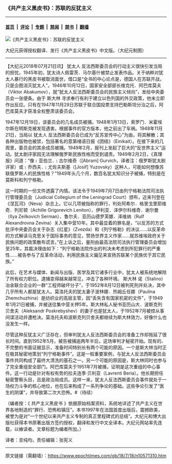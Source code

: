 ### 《共产主义黑皮书》：苏联的反犹主义

---

#### [首页](../../../..?n10571310) &nbsp;|&nbsp; [评论](../../../../../epoch-comment?n10571310) &nbsp;|&nbsp; [专题](../../../../../epoch-special?n10571310) &nbsp;|&nbsp; [禁闻](../../../../../epoch-news?n10571310) &nbsp;|&nbsp; [禁书](../../../../../books?n10571310) &nbsp;|&nbsp; [翻墙](https://github.com/gfw-breaker/nogfw/blob/master/README.md?n10571310)


<div><img alt="《共产主义黑皮书》：苏联的反犹主义" class="attachment-djy_600_400 size-djy_600_400 wp-post-image" src="https://i.epochtimes.com/assets/uploads/2017/12/dcbb5ad1ea37934a168afd29d68d142e-600x400.jpg"/>
<div class="caption">
 <p>
  大纪元获得授权翻译、发行《共产主义黑皮书》中文版。（大纪元制图）
 </p>
</div></div><hr/><div class="post_content" id="artbody" itemprop="articleBody">
 <!-- article content begin -->
 <p>
  【大纪元2018年07月21日讯】
  <ok href="https://www.epochtimes.com/gb/tag/%E7%8A%B9%E5%A4%AA%E4%BA%BA.html">
   犹太人
  </ok>
  反法西斯委员会的行动主义很快引发当局的担忧。1945年初，犹太诗人佩雷茨．马尔基什被禁止发表作品。关于纳粹对犹太人暴行的黑皮书被取消面世，借口是“全书的中心论点是，德国人在苏联开战，只是企图消灭犹太人”。1946年10月12日，国家安全部部长维克托．阿巴库莫夫（Viktor Abakumov），就“犹太人反法西斯委员会的民族主义倾向”，发给中央委员会一张便条。由于
  <ok href="https://www.epochtimes.com/gb/tag/%E6%96%AF%E5%A4%A7%E6%9E%97.html">
   斯大林
  </ok>
  寻求奉行有利于建立以色列国的外交政策，他未立即作出反应。只有在1947年11月29日苏联于联合国投票支持巴勒斯坦分治之后，阿巴库莫夫才获准全权整肃该委员会。
 </p>
 <p>
  1947年12月19日，该委员会的几名成员被捕。1948年1月13日，索罗门．米霍埃尔斯在明斯克被发现遇害。根据事件的官方版本，他之前出了车祸。1948年11月21日，当局以
  <ok href="https://www.epochtimes.com/gb/tag/%E7%8A%B9%E5%A4%AA%E4%BA%BA.html">
   犹太人
  </ok>
  反法西斯委员会已成为“反苏宣传中心”为由，将其解散；其各种出版物也被禁，包括著名的意第绪语日报《团结》（Einikait）。在接下来的几周里，委员会的其余成员被捕。1949年2月，报刊上发起了巨大的“反世界主义”运动。犹太剧评家因无法理解俄罗斯民族性格而受到谴责。1949年2月2日，《真理报》问道：“像﹝亚伯兰．﹞古尔维奇（[Abram] Gurvich，译者注：俄罗斯犹太剧评家）或﹝乔西夫．﹞尤佐夫斯基（[Josif] Yuzovsky）这种人，可能如何想像苏联俄罗斯人的民族性格？”1949年头几个月，数百名犹太知识分子被捕，特别是在莫斯科和列宁格勒。
 </p>
 <p>
  这一时期的一份文件透露了内情。该法令于1949年7月7日由列宁格勒法院司法执行管理委员会（Judicial Collegium of the Leningrad Court）颁布，近来刊登在《涅瓦河》（Neva）杂志上。它以几项被指称的罪行，判处阿希尔．格里戈里耶维奇．列尼顿（Achille Grigorevich Leniton）、伊利亚．泽伊尔科维奇．谢尔曼（Ilya Zeilkovich Serman）、鲁尔夫．亚历山德罗芙娜．泽维纳（Rulf Alexandrovna Zevina）关入集中营10年。其中最显着的罪名是，“以反苏的方式批评中央委员会关于杂志《红星》（Zvezda）和《列宁格勒》的决议……以反革命的方式解读马克思关于国际事务的意见，赞扬世界主义作家……就苏维埃政府关于民族问题的政策散布谎言。”在上诉之后，量刑由最高法院司法执行管理委员会增加至25年。其裁决理由如下：“列宁格勒法院作出的判决未考虑到所犯罪行的严重性……被告参与了反革命活动，利用民族主义偏见来宣扬苏联某个民族优于其它民族。”
 </p>
 <p>
  此后，在艺术与媒体、新闻与出版、医学及其它诸多行业中，犹太人被系统地解除了所有权力职位。逮捕变得越来越常见，冲击了各种环境。
  <ok href="https://www.epochtimes.com/gb/tag/%E6%96%AF%E5%A4%A7%E6%9E%97.html">
   斯大林
  </ok>
  诺（Stalino）冶金联合企业的一群“工程师破坏分子”，于1952年8月12日被判死刑并处决，其中几乎所有人都是犹太人。莫洛托夫的犹太妻子波林娜．热姆丘任娜（Paulina Zhemchuzhina）是纺织业的高层主管，因“丢失含有国家机密的文件”，于1949年1月21日被捕，并被送往集中营关押5年。斯大林私人秘书亚历山大．波斯克列贝舍夫（Aleksandr Poskrebyshev）的妻子也是犹太人，于1952年7月被控从事间谍活动并遭枪决。莫洛托夫和波斯克列贝舍夫都继续为斯大林效力，好像什么也没发生一样。
 </p>
 <p>
  尽管这种反犹主义广泛存在，但审判犹太人反法西斯委员会的准备工作却拖延了很长时间。直到1952年5月，被告被捕逾两年半后，这场审判才秘密开始。现有的、不完整的书面证据显示，准备时间特别长有两个可能的原因。一个是斯大林当时正在极其秘密地策划“列宁格勒事件”。这是一桩重要案例，与犹太人反法西斯委员会事件共同构成了最终大清洗的基石之一。另一个可能的原因是，斯大林同时也参与了完全重组安全部门。阿巴库莫夫于1951年7月被捕，证明是这次重组的中心事件。这一行动是针对有权有势的拉夫连季‧贝利亚（Lavrenti Beria）。他长期担任秘密警察头目，且是政治局成员。这样一来，犹太人反法西斯委员会事件就处于一场权力斗争的核心地位，也在后来构成了一系列争论的基础。这些争论引发了“医生的阴谋”，并导致第二次大恐怖。#（待续）
 </p>
 <p>
  （编者按：《
  <ok href="https://www.epochtimes.com/gb/tag/%E5%85%B1%E4%BA%A7%E4%B8%BB%E4%B9%89%E9%BB%91%E7%9A%AE%E4%B9%A6.html">
   共产主义黑皮书
  </ok>
  》依据原始档案资料，系统地详述了共产主义在世界各地制造的“罪行、恐怖和镇压”。本书1997年在法国首度出版后，震撼欧美，被誉为是对“一个世纪以来共产主义专制的真正里程碑式的总结”。大纪元和博大出版社获得本书原著出版方签约授权，翻译和发行中文全译本。大纪元网站率先连载，以飨读者。文章标题为编者所加。）
 </p>
 <p>
  译者：言纯均，责任编辑：张宪义
 </p>
 <!-- article content end -->
 <div id="below_article_ad">
 </div>
</div>


---

原文链接（需翻墙）：https://www.epochtimes.com/gb/18/7/18/n10571310.htm